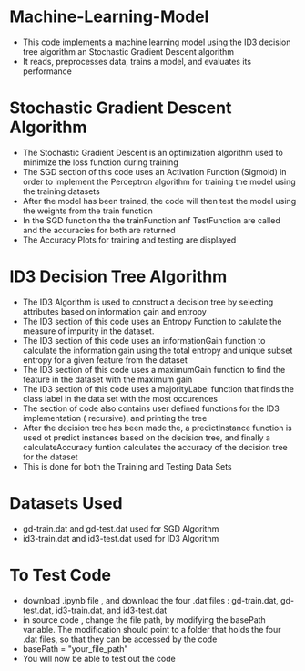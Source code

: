 # Machine-Learning-Model
 - This code implements a machine learning model using the ID3 decision tree algorithm an Stochastic Gradient Descent algorithm
 - It reads, preprocesses data, trains a model, and evaluates its performance

# Stochastic Gradient Descent Algorithm 
- The Stochastic Gradient Descent is an optimization algorithm used to minimize the loss function during training
- The SGD section of this code uses an Activation Function (Sigmoid) in order to implement the Perceptron algorithm for training the model using the training datasets
- After the model has been trained, the code will then test the model using the weights from the train function
- In the SGD function the the trainFunction anf TestFunction are called and the accuracies for both are returned
- The Accuracy Plots for training and testing are displayed

# ID3 Decision Tree Algorithm 
- The ID3 Algorithm is used to construct a decision tree by selecting attributes based on information gain and entropy
- The ID3 section of this code uses an Entropy Function to calulate the measure of impurity in the dataset.
- The ID3 section of this code uses an informationGain function to calculate the information gain using the total entropy and unique subset entropy for a given feature from the dataset
- The ID3 section of this code uses a maximumGain function to find the feature in the dataset with the maximum gain
- The ID3 section of this code uses a majorityLabel function that finds the class label in the data set with the most occurences
- The section of code also contains user defined functions for the ID3 implementation ( recursive), and printing the tree
- After the decision tree has been made the, a predictInstance function is used ot predict instances based on the decision tree, and finally a calculateAccuracy funtion calculates the accuracy of the decision tree for the dataset
- This is done for both the Training and Testing Data Sets

# Datasets Used
- gd-train.dat and gd-test.dat used for SGD Algorithm 
- id3-train.dat and id3-test.dat used for ID3 Algorithm

# To Test Code 
- download .ipynb file , and download the four .dat files : gd-train.dat, gd-test.dat, id3-train.dat, and id3-test.dat
- in source code , change the file path, by modifying the basePath variable. The modification should point to a folder that holds the four .dat files, so that they can be accessed by the code
- basePath = "your_file_path"
- You will now be able to test out the code 



